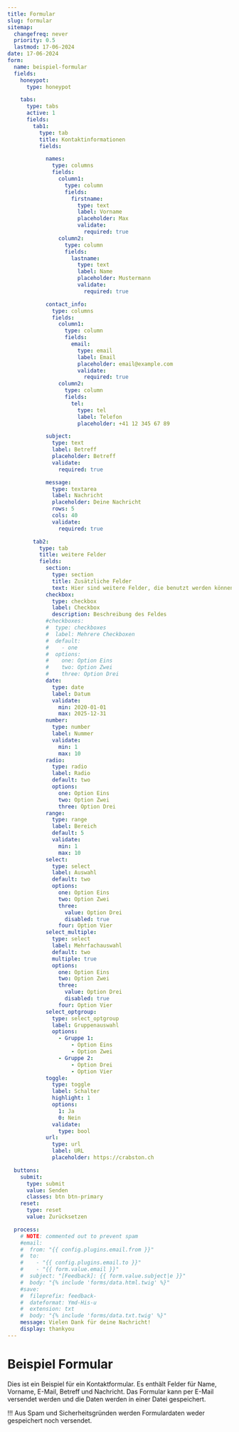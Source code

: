 ```yaml
---
title: Formular
slug: formular
sitemap:
  changefreq: never
  priority: 0.5
  lastmod: 17-06-2024
date: 17-06-2024
form:
  name: beispiel-formular
  fields:
    honeypot:
      type: honeypot

    tabs:
      type: tabs
      active: 1
      fields:
        tab1:
          type: tab
          title: Kontaktinformationen
          fields:

            names:
              type: columns
              fields:
                column1:
                  type: column
                  fields:
                    firstname:
                      type: text
                      label: Vorname
                      placeholder: Max
                      validate:
                        required: true
                column2:
                  type: column
                  fields:
                    lastname:
                      type: text
                      label: Name
                      placeholder: Mustermann
                      validate:
                        required: true

            contact_info:
              type: columns
              fields:
                column1:
                  type: column
                  fields:
                    email:
                      type: email
                      label: Email
                      placeholder: email@example.com
                      validate:
                        required: true
                column2:
                  type: column
                  fields:
                    tel:
                      type: tel
                      label: Telefon
                      placeholder: +41 12 345 67 89

            subject:
              type: text
              label: Betreff
              placeholder: Betreff
              validate:
                required: true

            message:
              type: textarea
              label: Nachricht
              placeholder: Deine Nachricht
              rows: 5
              cols: 40
              validate:
                required: true

        tab2:
          type: tab
          title: weitere Felder
          fields:
            section:
              type: section
              title: Zusätzliche Felder
              text: Hier sind weitere Felder, die benutzt werden können.
            checkbox:
              type: checkbox
              label: Checkbox
              description: Beschreibung des Feldes
            #checkboxes:
            #  type: checkboxes
            #  label: Mehrere Checkboxen
            #  default:
            #    - one
            #  options:
            #    one: Option Eins
            #    two: Option Zwei
            #    three: Option Drei
            date:
              type: date
              label: Datum
              validate:
                min: 2020-01-01
                max: 2025-12-31
            number:
              type: number
              label: Nummer
              validate:
                min: 1
                max: 10
            radio:
              type: radio
              label: Radio
              default: two
              options:
                one: Option Eins
                two: Option Zwei
                three: Option Drei
            range:
              type: range
              label: Bereich
              default: 5
              validate:
                min: 1
                max: 10
            select:
              type: select
              label: Auswahl
              default: two
              options:
                one: Option Eins
                two: Option Zwei
                three:
                  value: Option Drei
                  disabled: true
                four: Option Vier
            select_multiple:
              type: select
              label: Mehrfachauswahl
              default: two
              multiple: true
              options:
                one: Option Eins
                two: Option Zwei
                three:
                  value: Option Drei
                  disabled: true
                four: Option Vier
            select_optgroup:
              type: select_optgroup
              label: Gruppenauswahl
              options:
                - Gruppe 1:
                    - Option Eins
                    - Option Zwei
                - Gruppe 2:
                    - Option Drei
                    - Option Vier
            toggle:
              type: toggle
              label: Schalter
              highlight: 1
              options:
                1: Ja
                0: Nein
              validate:
                type: bool
            url:
              type: url
              label: URL
              placeholder: https://crabston.ch

  buttons:
    submit:
      type: submit
      value: Senden
      classes: btn btn-primary
    reset:
      type: reset
      value: Zurücksetzen

  process:
    # NOTE: commented out to prevent spam
    #email:
    #  from: "{{ config.plugins.email.from }}"
    #  to:
    #    - "{{ config.plugins.email.to }}"
    #    - "{{ form.value.email }}"
    #  subject: "[Feedback]: {{ form.value.subject|e }}"
    #  body: "{% include 'forms/data.html.twig' %}"
    #save:
    #  fileprefix: feedback-
    #  dateformat: Ymd-His-u
    #  extension: txt
    #  body: "{% include 'forms/data.txt.twig' %}"
    message: Vielen Dank für deine Nachricht!
    display: thankyou
---
```


# Beispiel Formular

Dies ist ein Beispiel für ein Kontaktformular. Es enthält Felder für Name, Vorname, E-Mail, Betreff und Nachricht. Das Formular kann per E-Mail versendet werden und die Daten werden in einer Datei gespeichert.

!!! Aus Spam und Sicherheitsgründen werden Formulardaten weder gespeichert noch versendet.
